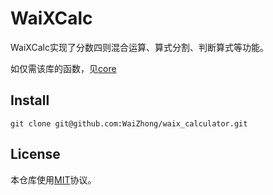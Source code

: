 # WaiXCalc

WaiXCalc实现了分数四则混合运算、算式分割、判断算式等功能。

如仅需该库的函数，见[core](https://github.com/WaiZhong/WaiXCalc/tree/core)

## Install

    git clone git@github.com:WaiZhong/waix_calculator.git

## License

本仓库使用[MIT](LICENSE)协议。